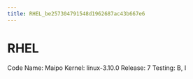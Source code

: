 ```yaml
---
title: RHEL_be257304791548d1962687ac43b667e6
---
```


# RHEL

Code Name: Maipo
Kernel: linux-3.10.0
Release: 7
Testing: B, I
